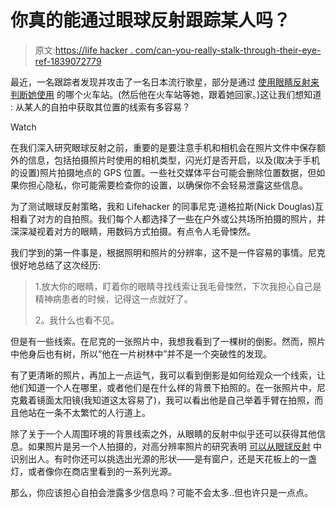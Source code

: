 # 你真的能通过眼球反射跟踪某人吗？

> 原文:[https://life hacker . com/can-you-really-stalk-through-their-eye-ref-1839072779](https://lifehacker.com/can-you-really-stalk-somebody-through-their-eyeball-ref-1839072779)

最近，一名跟踪者发现并攻击了一名日本流行歌星，部分是通过 [使用眼睛反射来判断她使用](https://www.tokyoreporter.com/crime/saitama-man-used-eye-reflection-in-online-image-to-stalk-idol/) 的哪个火车站。(然后他在火车站等她，跟着她回家。)这让我们想知道 : 从某人的自拍中获取其位置的线索有多容易？

Watch

在我们深入研究眼球反射之前，重要的是要注意手机和相机会在照片文件中保存额外的信息，包括拍摄照片时使用的相机类型，闪光灯是否开启，以及(取决于手机的设置)照片拍摄地点的 GPS 位置。一些社交媒体平台可能会删除位置数据，但如果你担心隐私，你可能需要检查你的设置，以确保你不会轻易泄露这些信息。

为了测试眼球反射策略，我和 Lifehacker 的同事尼克·道格拉斯(Nick Douglas)互相看了对方的自拍照。我们每个人都选择了一些在户外或公共场所拍摄的照片，并深深凝视着对方的眼睛，用数码方式拍摄。有点令人毛骨悚然。

我们学到的第一件事是，根据照明和照片的分辨率，这不是一件容易的事情。尼克很好地总结了这次经历:

> 1.放大你的眼睛，盯着你的眼睛寻找线索让我毛骨悚然，下次我担心自己是精神病患者的时候，记得这一点就好了。
> 
> 2。我什么也看不见。

但是有一些线索。在尼克的一张照片中，我想我看到了一棵树的倒影。然而，照片中他身后也有树，所以“他在一片树林中”并不是一个突破性的发现。

有了更清晰的照片，再加上一点运气，我可以看到倒影是如何给观众一个线索，让他们知道一个人在哪里，或者他们是在什么样的背景下拍照的。在一张照片中，尼克戴着镜面太阳镜(我知道这太容易了)，我可以看出他是自己举着手臂在拍照，而且他站在一条不太繁忙的人行道上。

除了关于一个人周围环境的背景线索之外，从眼睛的反射中似乎还可以获得其他信息。如果照片是另一个人拍摄的，对高分辨率照片的研究表明 [可以从眼球反射](http://blogs.discovermagazine.com/d-brief/2013/12/31/eye-reflections-in-photos-can-reliably-identify-whos-behind-the-lens/) 中识别出人。有时你还可以挑选出光源的形状——是有窗户，还是天花板上的一盏灯，或者像你在商店里看到的一系列光源。

那么，你应该担心自拍会泄露多少信息吗？可能不会太多..但也许只是一点点。